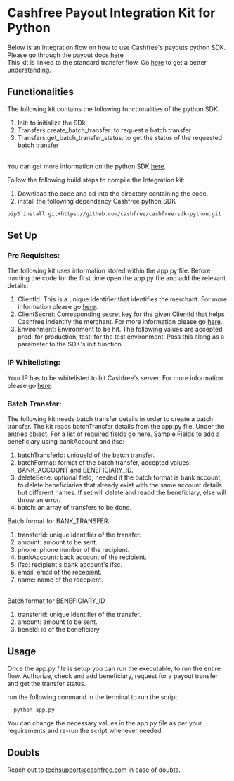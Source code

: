 # Cashfree Payout Integration Kit for Python

Below is an integration flow on how to use Cashfree's payouts python SDK.
Please go through the payout docs [here](https://dev.cashfree.com/payouts)
<br/>
This kit is linked to the standard transfer flow. Go [here](https://dev.cashfree.com/payouts/integrations/batch-transfer) to get a better understanding.
<br/>

## Functionalities

The following kit contains the following functionalities of the python SDK:
    <ol>
    <li> Init: to initialize the SDk.
    <li> Transfers.create_batch_transfer: to request a batch transfer
    <li> Transfers.get_batch_transfer_status: to get the status of the requested batch transfer
    </ol>
<br/>
You can get more information on the python SDK [here](https://github.com/cashfree/cashfree-sdk-python).

Follow the following build steps to compile the Integration kit:
  1. Download the code and cd into the directory containing the code.
  2. install the following dependancy Cashfree python SDK
  ```
  pip3 install git+https://github.com/cashfree/cashfree-sdk-python.git
  ```
  
## Set Up

### Pre Requisites:
The following kit uses information stored within the app.py file. Before running the code for the first time open the app.py file
and add the relevant details:
  1. ClientId: This is a unique identifier that identifies the merchant. For more information please go [here](https://dev.cashfree.com/development/api/credentials).
  2. ClientSecret: Corresponding secret key for the given ClientId that helps Cashfree indentify the merchant. For more information please go [here](https://dev.cashfree.com/payouts/integrations/pre-requisites#credentials).
  3. Environment: Environment to be hit. The following values are accepted prod: for production, test: for the test environment. Pass this along as a parameter to the SDK's init function.

### IP Whitelisting:

Your IP has to be whitelisted to hit Cashfree's server. For more information please go [here](https://dev.cashfree.com/development/api/ip-whitelisting).

### Batch Transfer:
The following kit needs batch transfer details in order to create a batch transfer.
The kit reads batchTransfer details from the app.py file. Under the entries object. For a list of required fields go [here](https://dev.cashfree.com/api-reference/payouts-api#batch-transfer).
Sample Fields to add a beneficiary using bankAccount and ifsc:
  1. batchTransferId: uniqueId of the batch transfer.
  2. batchFormat: format of the batch transfer, accepted values: BANK_ACCOUNT and BENEFICIARY_ID.
  3. deleteBene: optional field, needed if the batch format is bank account, to delete beneficiaries that already exist with the same account details but different names. If set will delete and readd the beneficiary, else will throw an error.
  4. batch: an array of transfers to be done.
  
  Batch format for BANK_TRANSFER:
  
  1. transferId: unique identifier of the transfer.
  2. amount: amount to be sent.
  3. phone: phone number of the recipient.
  4. bankAccount: back account of the recipient.
  5. ifsc: recipient's bank account's ifsc.
  6. email: email of the recepient.
  7. name: name of the recepient.
  <br/>
  Batch format for BENEFICIARY_ID
  
  1. transferId: unique identifier of the transfer.
  2. amount: amount to be sent.
  3. beneId: id of the beneficiary

## Usage

Once the app.py file is setup you can run the executable, to run the entire flow. Authorize, check and add beneficiary, 
request for a payout transfer and get the transfer status.

run the following command in the terminal to run the script:
```
  python app.py
```

You can change the necessary values in the app.py file as per your requirements and re-run the script whenever needed.

## Doubts

Reach out to techsupport@cashfree.com in case of doubts.
